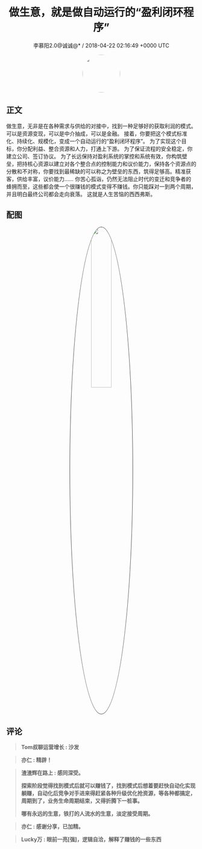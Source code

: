 <h1 align="center">做生意，就是做自动运行的“盈利闭环程序”</h1>
<p align="center">
    <a>李慕阳2.0@诚诚@* / 2018-04-22 02:16:49 &#43;0000 UTC</a>
</p>

<div align="center">
    <img src="https://images.zsxq.com/FqIHkgssbc6ZyAb7QZuNgRpZmZyW?e=1590940799&amp;token=kIxbL07-8jAj8w1n4s9zv64FuZZNEATmlU_Vm6zD:MNRBP6YbJbYixtUnSw5iMRkZOiQ=" width="100" height="100" style="border:1px solid;border-radius:50%; color:#ffffff"/>
</div>

## 正文

<div>
做生意，无非是在各种需求与供给的对接中，找到一种足够好的获取利润的模式。可以是资源变现，可以是中介抽成，可以是金融。
接着，你要把这个模式标准化、持续化、规模化，变成一个自动运行的“盈利闭环程序”。
为了实现这个目标，你分配利益、整合资源和人力，打通上下游。
为了保证流程的安全稳定，你建立公司、签订协议。
为了长远保持对盈利系统的掌控和系统有效，你构筑壁垒，把持核心资源以建立对各个整合点的控制能力和议价能力，保持各个资源点的分散和不对称，你要找到最稀缺的可以称之为壁垒的东西，筑得足够高。精准获客，供给丰富，议价能力……
你苦心孤诣，仍然无法阻止时代的变迁和竞争者的蜂拥而至，这些都会使一个很赚钱的模式变得不赚钱。你只能踩对一到两个周期，并且明白最终公司都会走向衰落。
这就是人生苦恼的西西弗斯。
</div>

## 配图
<div class="image" align="center">

<img src="https://images.zsxq.com/FovYzGRscs6P8F3WH24RN90UoMlC?imageMogr2/auto-orient/thumbnail/800x/format/jpg/blur/1x0/quality/75&amp;e=1590940799&amp;token=kIxbL07-8jAj8w1n4s9zv64FuZZNEATmlU_Vm6zD:Ufb5CYOqFbr4NFEjBW63dk7Wbvs=" width="33%" height="33%" style="border:1px solid;border-radius:50%; color:#3c3f41"/>

</div>

## 评论

<div align="left">
<div>

<blockquote >
<span> <strong>Tom叔聊运营增长 : 沙发 </strong></span>
</blockquote>

<blockquote >
<span> <strong>亦仁 : 精辟！ </strong></span>
</blockquote>

<blockquote >
<span> <strong>渣渣辉在路上 : 感同深受。

探索阶段觉得找到模式后就可以赚钱了，找到模式后想着要赶快自动化实现躺赚，自动化后竞争对手进来得赶紧各种升级优化抢资源，等各种都搞定，周期到了，业务生命周期结束，又得折腾下一桩事。

哪有永远的生意，铁打的人流水的生意，淡定接受周期。 </strong></span>
</blockquote>

<blockquote >
<span> <strong>亦仁 : 感谢分享，已加精。 </strong></span>
</blockquote>

<blockquote >
<span> <strong>Lucky万 : 眼前一亮[强]，逻辑自洽，解释了赚钱的一些东西 </strong></span>
</blockquote>

</div>
</div>